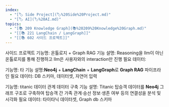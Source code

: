 ```yaml
---
index:
  - "[🏷️ Side Project](🏷️%20Side%20Project.md)"
  - "[🏷️ AI](🏷️%20AI.md)"
topics:
  - "[📚 209 Knowledge Graph](📚%20209%20Knowledge%20Graph.md)"
  - "[[📚 221 LangChain / LangGraph]]"
  - "[[📚 602 사이드 프로젝트]]"
---
```

사이드 프로젝트 
기능명: 온톨로지 + Graph RAG 
기능 설명: Reasoning을 llm이 아닌 온톨로지를 통해 진행하고 llm은 사용자와의 interaction만 진행
필요 데이터: 

기능명: 타
기능 설명:**Neo4j** + **LangChain** + **LangGraph**로 **Graph RAG** 파이프라인
필요 데이터: DB 스키마, 데이터셋, 자연어 입력 


기능명: titanic 데이터 관계 데이터 구축 
기능 설명: Titanic 탑승객 데이터를 **Neo4j** 그래프 구조로 구축하여 탑승객 간 가족 관계·승선 정보·생존 여부 등의 연결성을 분석 및 시각화
필요 데이터: 타이타닉 데이터셋, Graph db 스키마

